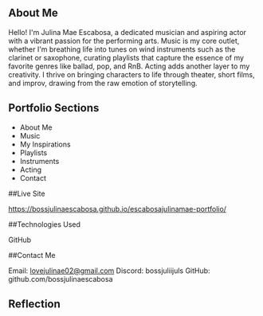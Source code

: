 ## About Me

Hello! I'm Julina Mae Escabosa, a dedicated musician and aspiring actor with a vibrant passion for the performing arts. Music is my core outlet, whether I'm breathing life into tunes on wind instruments such as the clarinet or saxophone, curating playlists that capture the essence of my favorite genres like ballad, pop, and RnB. Acting adds another layer to my creativity. I thrive on bringing characters to life through theater, short films, and improv, drawing from the raw emotion of storytelling.

## Portfolio Sections

- About Me
- Music
- My Inspirations
- Playlists
- Instruments
- Acting
- Contact

##Live Site

 https://bossjulinaescabosa.github.io/escabosajulinamae-portfolio/

 ##Technologies Used

 GitHub

 ##Contact Me

 Email: lovejulinae02@gmail.com
 Discord: bossjuliijuls
 GitHub: github.com/bossjulinaescabosa

 ## Reflection

 

  
